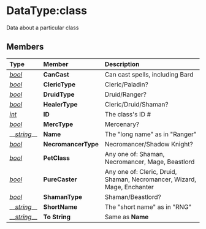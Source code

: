 # DataType:class

Data about a particular class

## Members

| **Type** | **Member** | **Description** |
| :--- | :--- | :--- |
| [_bool_](datatype-bool.md) | **CanCast** | Can cast spells, including Bard |
| [_bool_](datatype-bool.md) | **ClericType** | Cleric/Paladin? |
| [_bool_](datatype-bool.md) | **DruidType** | Druid/Ranger? |
| [_bool_](datatype-bool.md) | **HealerType** | Cleric/Druid/Shaman? |
| [_int_](datatype-int.md) | **ID** | The class's ID \# |
| [_bool_](datatype-bool.md) | **MercType** | Mercenary? |
| \_\_[_string_](datatype-string.md)\_\_ | **Name** | The "long name" as in "Ranger" |
| [_bool_](datatype-bool.md) | **NecromancerType** | Necromancer/Shadow Knight? |
| [_bool_](datatype-bool.md) | **PetClass** | Any one of: Shaman, Necromancer, Mage, Beastlord |
| [_bool_](datatype-bool.md) | **PureCaster** | Any one of: Cleric, Druid, Shaman, Necromancer, Wizard, Mage, Enchanter |
| [_bool_](datatype-bool.md) | **ShamanType** | Shaman/Beastlord? |
| \_\_[_string_](datatype-string.md)\_\_ | **ShortName** | The "short name" as in "RNG" |
| \_\_[_string_](datatype-string.md)\_\_ | **To String** | Same as **Name** |



